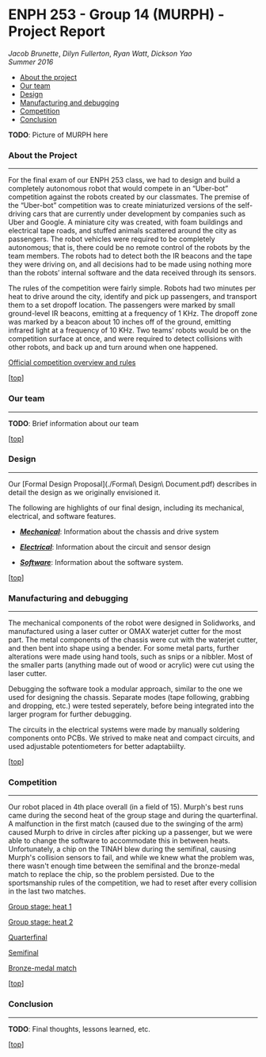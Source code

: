 # <a name="top"></a> ENPH 253 - Group 14 (MURPH) - Project Report
*Jacob Brunette*, *Dilyn Fullerton*, *Ryan Watt*, *Dickson Yao*  
*Summer 2016*

* [About the project](#about)
* [Our team](#team)
* [Design](#design)
* [Manufacturing and debugging](#manufacturing)
* [Competition](#competition)
* [Conclusion](#conclusion)

**TODO**: Picture of MURPH here

### <a name="about"></a> About the Project
---
For the final exam of our ENPH 253 class, we had to design and build a
completely autonomous robot that would compete in an “Uber-bot”
competition against the robots created by our classmates. The premise
of the “Uber-bot” competition was to create miniaturized
versions of the self-driving cars that are currently under development
by companies such as Uber and Google. A miniature city was created,
with foam buildings and electrical tape roads, and stuffed animals
scattered around the city as passengers. The robot vehicles were
required to be completely autonomous; that is, there could be no
remote control of the robots by the team members. The robots had to
detect both the IR beacons and the tape they were driving on, and all
decisions had to be made using nothing more than the robots’
internal software and the data received through its sensors.

The rules of the competition were fairly simple. Robots had two
minutes per heat to drive around the city, identify and pick up
passengers, and transport them to a set dropoff location. The
passengers were marked by small ground-level IR beacons, emitting at
a frequency of 1 KHz. The dropoff zone was marked by a beacon about 10
inches off of the ground, emitting infrared light at a frequency of 10
KHz. Two teams’ robots would be on the competition surface at once,
and were required to detect collisions with other robots, and back up
and turn around when one happened. 

[Official competition overview and rules](http://projectlab.engphys.ubc.ca/enph-253-2016/competition-2016/)

[[top](#top)]

### <a name="team"></a> Our team
---
**TODO**: Brief information about our team

[[top](#top)]

### <a name="design"></a> Design
---
Our [Formal Design Proposal](./Formal\ Design\ Document.pdf) 
describes in detail the design as we originally envisioned it.

The following are highlights of our final design, including its
mechanical, electrical, and software features.

* [_**Mechanical**_][mech]: Information about the
chassis and drive system

* [_**Electrical**_][elec]: Information about the
circuit and sensor design

* [_**Software**_][soft]: Information about the
software system.

[[top](#top)]

### <a name="manufacturing"></a> Manufacturing and debugging
---
The mechanical components of the robot were designed in Solidworks, and manufactured using a laser cutter or OMAX waterjet cutter for the most part. The metal components of the chassis were cut with the waterjet cutter, and then bent into shape using a bender. For some metal parts, further alterations were made using hand tools, such as snips or a nibbler. Most of the smaller parts (anything made out of wood or acrylic) were cut using the laser cutter.

Debugging the software took a modular approach, similar to the one we used for designing the chassis. Separate modes (tape following, grabbing and dropping, etc.) were tested seperately, before being integrated into the larger program for further debugging.

The circuits in the electrical systems were made by manually soldering components onto PCBs. We strived to make neat and compact circuits, and used adjustable potentiometers for better adaptabiilty.

[[top](#top)]

### <a name="competition"></a> Competition
---
Our robot placed in 4th place overall (in a field of 15). Murph's best runs came during the second heat of the group stage and during the quarterfinal. A malfunction in the first match (caused due to the swinging of the arm) caused Murph to drive in circles after picking up a passenger, but we were able to change the software to accommodate this in between heats. Unfortunately, a chip on the TINAH blew during the semifinal, causing Murph's collision sensors to fail, and while we knew what the problem was, there wasn't enough time between the semifinal and the bronze-medal match to replace the chip, so the problem persisted. Due to the sportsmanship rules of the competition, we had to reset after every collision in the last two matches.

[Group stage: heat 1](https://www.youtube.com/watch?v=PrXCJz5u2yc#t=43m55s)

[Group stage: heat 2](https://www.youtube.com/watch?v=PrXCJz5u2yc#t=60m45s)

[Quarterfinal](https://www.youtube.com/watch?v=PrXCJz5u2yc#t=94m20s)

[Semifinal](https://www.youtube.com/watch?v=PrXCJz5u2yc#t=102m)

[Bronze-medal match](https://www.youtube.com/watch?v=PrXCJz5u2yc#t=105m50s)

[[top](#top)]

### <a name="conclusion"></a> Conclusion
---
**TODO**: Final thoughts, lessons learned, etc. 

[[top](#top)]

[mech]: ./MECHANICAL.md
[elec]: ./ELECTRICAL.md
[soft]: ./SOFTWARE.md
